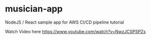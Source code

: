 # musician-app
NodeJS / React sample app for AWS CI/CD pipeline tutorial

Watch Video here
https://www.youtube.com/watch?v=NwzJCSPSPZs
